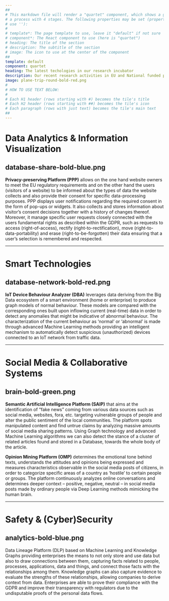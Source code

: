 ```yaml
---
##
# This markdown file will render a "quartet" component, which shows a grid with exactly 4 tiles. It is used to explain
# a process with 4 stages. The following properties may be set (properties with * are required, to leave a property blank 
# use ''):
#
# template*: The page template to use, leave it "default" if not sure
# component*: The React component to use (here is "quartet")
# heading: The title of the section
# description: The subtitle of the section
# image: The icon to use at the center of the component
##
template: default
component: quartet
heading: The latest techologies in our research incubator
description: Our recent research activities in EU and National funded projects that fuel our products
image: plane-trip-round-bold-red.png
#
# HOW TO USE TEXT BELOW:
#
# Each H1 header (rows starting with #) becomes the tile's title
# Each H2 header (rows starting with ##) becomes the tile's icon
# Each paragraph (rows with just text) becomes the tile's main text
##
---
```


# Data Analytics & Information Visualization
## database-share-bold-blue.png

**Privacy-preserving Platform (PPP)** allows on the one hand website owners to meet the EU regulatory requirements and on the other hand the users (visitors of a website) to be informed about the types of data the website collects and also provide their consent for specific data-processing purposes. PPP displays user notifications regarding the required consent in the form of pop-ups or widgets. It also collects and stores information about visitor’s consent decisions together with a history of changes thereof. Moreover, it manage specific user requests closely connected with the users fundamental rights as described within the GDPR, such as requests to access (right-of-access), rectify (right-to-rectification), move (right-to-data-portability) and erase (right-to-be-forgotten) their data ensuring that a user’s selection is remembered and respected.

---

# Smart Technologies
## database-network-bold-red.png

**IoT Device Behaviour Analyzer (DBA)** leverages data deriving from the Big Data ecosystem of a smart environment (home or enterprise) to produce graph models of normal behaviour. These models are compared with the corresponding ones built upon inflowing current (real-time) data in order to detect any anomalies that might be indicative of abnormal behaviour. The characterization of the current behaviour as ‘normal’ or ‘abnormal’ is made through advanced Machine Learning methods providing an intelligent mechanism to automatically detect suspicious (unauthorized) devices connected to an IoT network from traffic data.

---

# Social Media & Collaborative Systems
## brain-bold-green.png

**Semantic Artificial Intelligence Platform (SAIP)** that aims at the identification of “fake news” coming from various data sources such as social media, websites, fora, etc. targeting vulnerable groups of people and alter the public sentiment of the local communities. The platform spots manipulated content and find untrue claims by analyzing massive amounts of social media sharing patterns. Using Graph technology and advanced Machine Learning algorithms we can also detect the stance of a cluster of related articles found and stored in a Database, towards the whole body of the article.

**Opinion Mining Platform (OMP)** determines the emotional tone behind texts, understands the attitudes and opinions being expressed and measures characteristics observable in the social media posts of citizens, in order to categorize specific areas of a country as ‘hostile’ to certain people or groups. The platform continuously analyzes online conversations and determines deeper context – positive, negative, neutral – in social media posts made by ordinary people via Deep Learning methods mimicking the human brain. 

---

# Safety & (Cyber)Security
## analytics-bold-blue.png

Data Lineage Platform (DLP) based on Machine Learning and Knowledge Graphs providing enterprises the means to not only store and use data but also to draw connections between them, capturing facts related to people, processes, applications, data and things, and connect those facts with the relationships among them. Knowledge graphs can also capture evidence to evaluate the strengths of these relationships, allowing companies to derive context from data. Enterprises are able to prove their compliance with the GDPR and improve their transparency with regulators due to the undisputable proofs of the personal data flows.
